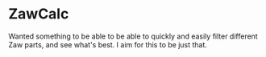 # ZawCalc

Wanted something to be able to be able to quickly and easily filter different Zaw parts, and see what's best. I aim for this to be just that.